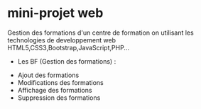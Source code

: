 # mini-projet web
Gestion des formations d'un centre de formation on utilisant les technologies de developpement web HTML5,CSS3,Bootstrap,JavaScript,PHP...
* Les BF (Gestion des formations) : 
- Ajout des formations 
- Modifications des formations 
- Affichage des formations 
- Suppression des formations 
